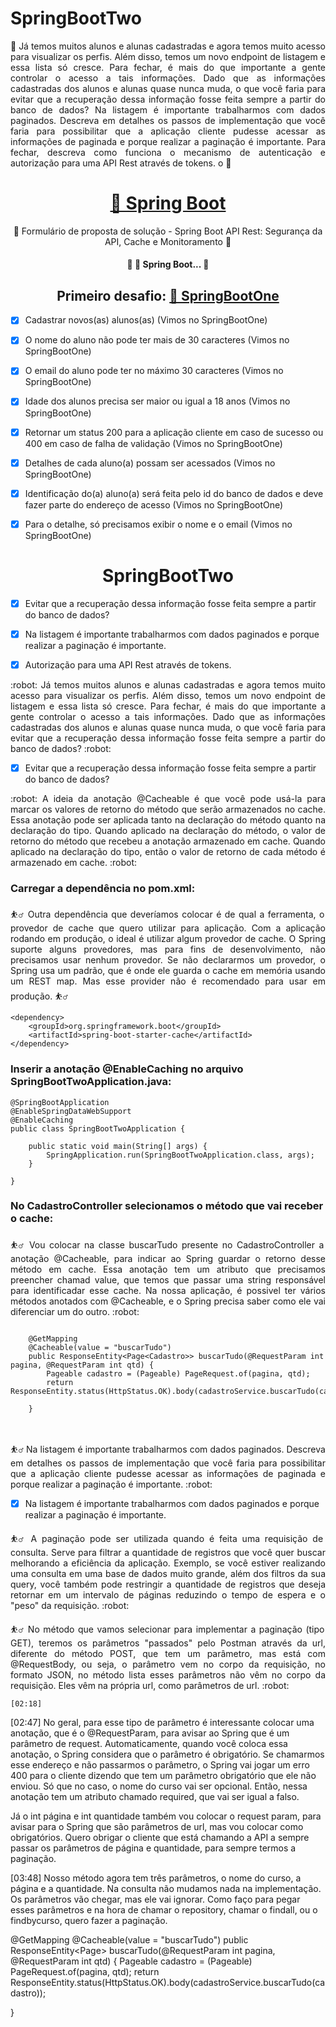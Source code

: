 # SpringBootTwo

<p align="justify">🚀 Já temos muitos alunos e alunas cadastradas e agora temos muito acesso para visualizar os perfis. Além disso, temos um novo endpoint de listagem e essa lista só cresce. Para fechar, é mais do que importante a gente controlar o acesso a tais informações. Dado que as informações cadastradas dos alunos e alunas quase nunca muda, o que você faria para evitar que a recuperação dessa informação fosse feita sempre a partir do banco de dados? 
Na listagem é importante trabalharmos com dados paginados. Descreva em detalhes os passos de implementação que você faria para possibilitar que a aplicação cliente pudesse acessar as informações de paginada e porque realizar a paginação é importante. Para fechar, descreva como funciona o mecanismo de autenticação e autorização para uma API Rest através de tokens. o 🚀 </p>

<h1 align="center">
    <a href="https://spring.io/projects/spring-boot">🔗 Spring Boot </a>
</h1>
<p align="center">🚀 Formulário de proposta de solução - Spring Boot API Rest: Segurança da API, Cache e Monitoramento 🚀 </p>

<h4 align="center"> 
	🚧  🚀 Spring Boot...  🚧
</h4>


<h2 align="center"> Primeiro desafio: <a href=" https://github.com/LuisGomesRocha/SpringBootOne">🔗 SpringBootOne</a> </h2>

- [x] Cadastrar novos(as) alunos(as) (Vimos no SpringBootOne)
- [x] O nome do aluno não pode ter mais de 30 caracteres (Vimos no SpringBootOne)
- [x] O email do aluno pode ter no máximo 30 caracteres (Vimos no SpringBootOne)
- [x] Idade dos alunos precisa ser maior ou igual a 18 anos (Vimos no SpringBootOne)
- [x] Retornar um status 200 para a aplicação cliente em caso de sucesso ou 400 em caso de falha de validação (Vimos no SpringBootOne)
- [x] Detalhes de cada aluno(a) possam ser acessados (Vimos no SpringBootOne)
- [x] Identificação do(a) aluno(a) será feita pelo id do banco de dados e deve fazer parte do endereço de acesso (Vimos no SpringBootOne)
- [x] Para o detalhe, só precisamos exibir o nome e o email (Vimos no SpringBootOne)


<h1 align="center">
	SpringBootTwo
</h1>

- [x] Evitar que a recuperação dessa informação fosse feita sempre a partir do banco de dados?
- [x] Na listagem é importante trabalharmos com dados paginados e porque realizar a paginação é importante.
- [x] Autorização para uma API Rest através de tokens.


<p align="justify"> :robot: Já temos muitos alunos e alunas cadastradas e agora temos muito acesso para visualizar os perfis. Além disso, temos um novo endpoint de listagem e essa lista só cresce. Para fechar, é mais do que importante a gente controlar o acesso a tais informações. Dado que as informações cadastradas dos alunos e alunas quase nunca muda, o que você faria para evitar que a recuperação dessa informação fosse feita sempre a partir do banco de dados?   :robot: </p>

- [x] Evitar que a recuperação dessa informação fosse feita sempre a partir do banco de dados?

<p align="justify"> :robot: A ideia da anotação @Cacheable é que você pode usá-la para marcar os valores de retorno do método que serão armazenados no cache. Essa anotação pode ser aplicada tanto na declaração do método quanto na declaração do tipo. Quando aplicado na declaração do método, o valor de retorno do método que recebeu a anotação  armazenado em cache. Quando aplicado na declaração do tipo, então o valor de retorno de cada método é armazenado em cache.  :robot: </p>



### Carregar a dependência no pom.xml:
<p align="justify"> ⛹️‍♂️ Outra dependência que deveríamos colocar é de qual a ferramenta, o provedor de cache que quero utilizar para aplicação. Com a aplicação rodando em produção, o ideal é utilizar algum provedor de cache. O Spring suporte alguns provedores, mas para fins de desenvolvimento, não precisamos usar nenhum provedor. Se não declararmos um provedor, o Spring usa um padrão, que é onde ele guarda o cache em memória usando um REST map. Mas esse provider não é recomendado para usar em produção. ⛹️‍♂️ </p>

```
<dependency>
	<groupId>org.springframework.boot</groupId>
	<artifactId>spring-boot-starter-cache</artifactId>
</dependency>
```

### Inserir a anotação @EnableCaching no arquivo SpringBootTwoApplication.java:

```
@SpringBootApplication
@EnableSpringDataWebSupport
@EnableCaching
public class SpringBootTwoApplication {

	public static void main(String[] args) {
		SpringApplication.run(SpringBootTwoApplication.class, args);
	}

}
```
### No CadastroController selecionamos o método que vai receber o cache:

<p align="justify"> ⛹️‍♂️  Vou colocar na classe buscarTudo presente no CadastroController a anotação @Cacheable, para indicar ao Spring guardar o retorno desse método em cache. Essa anotação tem um atributo que precisamos preencher chamad value, que temos que passar uma string responsável para identificadar esse cache. Na nossa aplicação, é possivel ter vários métodos anotados com @Cacheable, e o Spring precisa saber como ele vai diferenciar um do outro. :robot: </p>

```

	@GetMapping
	@Cacheable(value = "buscarTudo")
	public ResponseEntity<Page<Cadastro>> buscarTudo(@RequestParam int pagina, @RequestParam int qtd) {
		Pageable cadastro = (Pageable) PageRequest.of(pagina, qtd);
		return ResponseEntity.status(HttpStatus.OK).body(cadastroService.buscarTudo(cadastro));

	}
	
	
```

<p align="justify"> ⛹️‍♂️  Na listagem é importante trabalharmos com dados paginados. Descreva em detalhes os passos de implementação que você faria para possibilitar que a aplicação cliente pudesse acessar as informações de paginada e porque realizar a paginação é importante. :robot: </p>

- [x] Na listagem é importante trabalharmos com dados paginados e porque realizar a paginação é importante.

<p align="justify"> ⛹️‍♂️  A paginação pode ser utilizada quando é feita uma requisição de consulta. Serve para filtrar a quantidade de registros que você quer buscar melhorando a eficiência da aplicação. Exemplo, se você estiver realizando uma consulta em uma base de dados muito grande, além dos filtros da sua query, você também pode restringir a quantidade de registros que deseja retornar em um intervalo de páginas reduzindo o tempo de espera e o "peso" da requisição. :robot: </p>

<p align="justify"> ⛹️‍♂️ No método que vamos selecionar para implementar a paginação (tipo GET), teremos os parâmetros "passados" pelo Postman através da url, diferente do método POST, que tem um parâmetro, mas está com @RequestBody, ou seja, o parâmetro vem no corpo da requisição, no formato JSON, no método lista esses parâmetros não vêm no corpo da requisição. Eles vêm na própria url, como parâmetros de url. :robot: </p>
	
	

	
	[02:18] 

[02:47] No geral, para esse tipo de parâmetro é interessante colocar uma anotação, que é o @RequestParam, para avisar ao Spring que é um parâmetro de request. Automaticamente, quando você coloca essa anotação, o Spring considera que o parâmetro é obrigatório. Se chamarmos esse endereço e não passarmos o parâmetro, o Spring vai jogar um erro 400 para o cliente dizendo que tem um parâmetro obrigatório que ele não enviou.
Só que no caso, o nome do curso vai ser opcional. Então, nessa anotação tem um atributo chamado required, que vai ser igual a falso.

Já o int página e int quantidade também vou colocar o request param, para avisar para o Spring que são parâmetros de url, mas vou colocar como obrigatórios. Quero obrigar o cliente que está chamando a API a sempre passar os parâmetros de página e quantidade, para sempre termos a paginação.

[03:48] Nosso método agora tem três parâmetros, o nome do curso, a página e a quantidade. Na consulta não mudamos nada na implementação. Os parâmetros vão chegar, mas ele vai ignorar. Como faço para pegar esses parâmetros e na hora de chamar o repository, chamar o findall, ou o findbycurso, quero fazer a paginação.

	
	





@GetMapping
	@Cacheable(value = "buscarTudo")
	public ResponseEntity<Page<Cadastro>> buscarTudo(@RequestParam int pagina, @RequestParam int qtd) {
		Pageable cadastro = (Pageable) PageRequest.of(pagina, qtd);
		return ResponseEntity.status(HttpStatus.OK).body(cadastroService.buscarTudo(cadastro));

}




